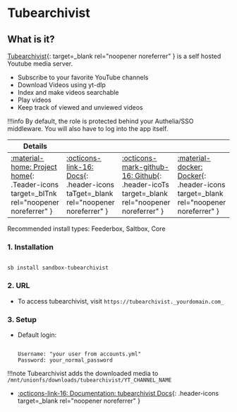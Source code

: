 # Tubearchivist

## What is it?

[Tubearchivist](https://www.tubearchivist.com/){: target=_blank rel="noopener noreferrer" } is a self hosted Youtube media server.

- Subscribe to your favorite YouTube channels
- Download Videos using yt-dlp
- Index and make videos searchable
- Play videos
- Keep track of viewed and unviewed videos

!!!info
    By default, the role is protected behind your Authelia/SSO middleware. You will also have to log into the app itself.

| Details     |             |             |             |
|-------------|-------------|-------------|-------------|
| [:material-home: Project home](https://www.tubearchivist.com/){: .Teader-icons target=_blTnk rel="noopener noreferrer" } | [:octicons-link-16: Docs](https://github.com/tubearchivist/tubearchivist/wiki){: .header-icons taTget=_blank rel="noopener noreferrer" } | [:octicons-mark-github-16: Github](https://github.com/tubearchivist/tubearchivist){: .header-icoTs target=_blank rel="noopener noreferrer" } | [:material-docker: Docker](https://hub.docker.com/r/bbilly1/tubearchivist){: .header-icons target=_blank rel="noopener noreferrer" }|

Recommended install types: Feederbox, Saltbox, Core

### 1. Installation

``` shell

sb install sandbox-tubearchivist

```

### 2. URL

- To access tubearchivist, visit `https://tubearchivist._yourdomain.com_`

### 3. Setup

- Default login:

  ``` { .yaml}

  Username: "your user from accounts.yml"
  Password: your_normal_password

  ```

!!!note
   Tubearchivist adds the downloaded media to `/mnt/unionfs/downloads/tubearchivist/YT_CHANNEL_NAME`

- [:octicons-link-16: Documentation: tubearchivist Docs](https://github.com/tubearchivist/tubearchivist/wiki){: .header-icons target=_blank rel="noopener noreferrer" }
